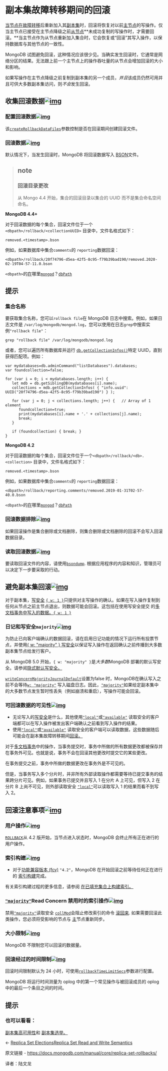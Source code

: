 # 副本集故障转移期间的回滚

[当节点在故障转移](https://www.mongodb.com/docs/manual/reference/glossary/#std-term-failover)后重新加入其[副本集](https://www.mongodb.com/docs/manual/reference/glossary/#std-term-replica-set)时，回滚将恢复对以前[主节点](https://www.mongodb.com/docs/manual/reference/glossary/#std-term-primary)的写操作。仅当主节点已接受在主节点降级之前[从节点](https://www.mongodb.com/docs/manual/reference/glossary/#std-term-secondary)**未成功复制的写操作时，才需要回滚。**当主节点作为从节点重新加入集合时，它会恢复或“回滚”其写入操作，以保持数据库与其他节点的一致性。

MongoDB 试图避免回滚，这种情况应该很少见。当确实发生回滚时，它通常是网络分区的结果。无法跟上前一个主节点上的操作吞吐量的从节点会增加回滚的大小和影响。

如果写操作在主节点降级之前复制到副本集的另一个成员，*并且*该成员仍然可用并且可供大多数副本集访问，则*不会*发生回滚。



## 收集回滚数据[![img](https://www.mongodb.com/docs/manual/assets/link.svg)](https://www.mongodb.com/docs/manual/core/replica-set-rollbacks/#collect-rollback-data)

### 配置回滚数据[![img](https://www.mongodb.com/docs/manual/assets/link.svg)](https://www.mongodb.com/docs/manual/core/replica-set-rollbacks/#configure-rollback-data)

该[`createRollbackDataFiles`](https://www.mongodb.com/docs/manual/reference/parameters/#mongodb-parameter-param.createRollbackDataFiles)参数控制是否在回滚期间创建回滚文件。



### 回滚数据[![img](https://www.mongodb.com/docs/manual/assets/link.svg)](https://www.mongodb.com/docs/manual/core/replica-set-rollbacks/#rollback-data)

默认情况下，当发生回滚时，MongoDB 将回滚数据写入 [BSON](https://www.mongodb.com/docs/manual/reference/glossary/#std-term-BSON)文件。

>## note
>
>### 回滚目录更改
>
>从 Mongo 4.4 开始，集合的回滚目录以集合的 UUID 而不是集合命名空间命名。



**MongoDB 4.4+**

对于回滚数据的每个集合，回滚文件位于一个`<dbpath>/rollback/<collectionUUID>` 目录中，文件名格式如下：

```
removed.<timestamp>.bson
```

例如，如果数据库中集合`comments`的 `reporting`数据回滚：

```
<dbpath>/rollback/20f74796-d5ea-42f5-8c95-f79b39bad190/removed.2020-02-19T04-57-11.0.bson
```

`<dbpath>`的[在](https://www.mongodb.com/docs/manual/reference/configuration-options/#mongodb-setting-storage.dbPath)哪里[`mongod`](https://www.mongodb.com/docs/manual/reference/program/mongod/#mongodb-binary-bin.mongod)？[`dbPath`](https://www.mongodb.com/docs/manual/reference/configuration-options/#mongodb-setting-storage.dbPath)



## 提示

### 集合名称

要获取集合名称，您可以`rollback file`在 MongoDB 日志中搜索。例如，如果日志文件是 `/var/log/mongodb/mongod.log`，您可以使用在日志`grep`中搜索实例`"rollback file"`：

```
grep "rollback file" /var/log/mongodb/mongod.log
```

或者，您可以遍历所有数据库并运行 [`db.getCollectionInfos()`](https://www.mongodb.com/docs/manual/reference/method/db.getCollectionInfos/#mongodb-method-db.getCollectionInfos)特定 UUID，直到获得匹配项。例如：

```
var mydatabases=db.adminCommand("listDatabases").databases;
var foundcollection=false;

for (var i = 0; i < mydatabases.length; i++) {
   let mdb = db.getSiblingDB(mydatabases[i].name);
   collections = mdb.getCollectionInfos( { "info.uuid": UUID("20f74796-d5ea-42f5-8c95-f79b39bad190") } );

   for (var j = 0; j < collections.length; j++) {   // Array of 1 element
      foundcollection=true;
      print(mydatabases[i].name + '.' + collections[j].name);
      break;
   }

   if (foundcollection) { break; }
}
```

**MongoDB 4.2**

对于回滚数据的每个集合，回滚文件位于一个`<dbpath>/rollback/<db>.<collection>` 目录中，文件名格式如下：

```
removed.<timestamp>.bson
```

例如，如果数据库中集合`comments`的 `reporting`数据回滚：

```
<dbpath>/rollback/reporting.comments/removed.2019-01-31T02-57-40.0.bson
```

`<dbpath>`的[在](https://www.mongodb.com/docs/manual/reference/configuration-options/#mongodb-setting-storage.dbPath)哪里[`mongod`](https://www.mongodb.com/docs/manual/reference/program/mongod/#mongodb-binary-bin.mongod)？[`dbPath`](https://www.mongodb.com/docs/manual/reference/configuration-options/#mongodb-setting-storage.dbPath)

### 回滚数据排除[![img](https://www.mongodb.com/docs/manual/assets/link.svg)](https://www.mongodb.com/docs/manual/core/replica-set-rollbacks/#rollback-data-exclusion)

如果回滚操作是集合删除或文档删除，则集合删除或文档删除的回滚不会写入回滚数据目录。

### 读取回滚数据[![img](https://www.mongodb.com/docs/manual/assets/link.svg)](https://www.mongodb.com/docs/manual/core/replica-set-rollbacks/#read-rollback-data)

要读取回滚文件的内容，请使用[`bsondump`](https://www.mongodb.com/docs/database-tools/bsondump/#mongodb-binary-bin.bsondump). 根据应用程序的内容和知识，管理员可以决定下一步要采取的行动。



## 避免副本集回滚[![img](https://www.mongodb.com/docs/manual/assets/link.svg)](https://www.mongodb.com/docs/manual/core/replica-set-rollbacks/#avoid-replica-set-rollbacks)

对于副本集，[写安全](https://www.mongodb.com/docs/manual/reference/write-concern/) [`{ w: 1 }`](https://www.mongodb.com/docs/manual/reference/write-concern/#mongodb-writeconcern-writeconcern.-number-)只提供对主写操作的确认。如果在写入操作复制到任何从节点之前主节点退出，则数据可能会回滚。这包括在使用写安全提交 的[多文档事务中写入的数据。](https://www.mongodb.com/docs/manual/core/transactions/)[`{ w: 1 }`](https://www.mongodb.com/docs/manual/reference/write-concern/#mongodb-writeconcern-writeconcern.-number-)

### 日记和写安全`majority`[![img](https://www.mongodb.com/docs/manual/assets/link.svg)](https://www.mongodb.com/docs/manual/core/replica-set-rollbacks/#journaling-and-write-concern-majority)

为防止已向客户端确认的数据回滚，请在启用日记功能的情况下运行所有投票节点，并使用[{ w: "majority" } 写安全](https://www.mongodb.com/docs/manual/reference/write-concern/#std-label-wc-w)以保证写入操作在返回确认之前传播到大多数副本集节点给发行客户。

从 MongoDB 5.0 开始，`{ w: "majority" }`是*大多数*MongoDB 部署的默认写安全。请参阅[隐式默认写安全。](https://www.mongodb.com/docs/manual/reference/write-concern/#std-label-wc-default-behavior)

[`writeConcernMajorityJournalDefault`](https://www.mongodb.com/docs/manual/reference/replica-configuration/#mongodb-rsconf-rsconf.writeConcernMajorityJournalDefault)设置为false 时，MongoDB在确认写入之前不会等待[`w: "majority"`](https://www.mongodb.com/docs/manual/reference/write-concern/#mongodb-writeconcern-writeconcern.-majority-) 写入磁盘日志。因此，[`"majority"`](https://www.mongodb.com/docs/manual/reference/write-concern/#mongodb-writeconcern-writeconcern.-majority-)如果给定副本集中的大多数节点发生暂时性丢失（例如崩溃和重启），写操作可能会回滚。

### 可回滚数据的可见性[![img](https://www.mongodb.com/docs/manual/assets/link.svg)](https://www.mongodb.com/docs/manual/core/replica-set-rollbacks/#visibility-of-data-that-can-be-rolled-back)

- 无论写入的[写安全](https://www.mongodb.com/docs/manual/reference/write-concern/)是什么，其他使用[`"local"`](https://www.mongodb.com/docs/manual/reference/read-concern-local/#mongodb-readconcern-readconcern.-local-)或[`"available"`](https://www.mongodb.com/docs/manual/reference/read-concern-available/#mongodb-readconcern-readconcern.-available-) 读取安全的客户端都可以在写入操作被发出客户端确认之前看到写入操作的结果。
- 使用[`"local"`](https://www.mongodb.com/docs/manual/reference/read-concern-local/#mongodb-readconcern-readconcern.-local-)或[`"available"`](https://www.mongodb.com/docs/manual/reference/read-concern-available/#mongodb-readconcern-readconcern.-available-) 读取安全的客户端可以读取数据，这些数据随后可能会在副本集故障转移期间[回滚。](https://www.mongodb.com/docs/manual/core/replica-set-rollbacks/)

对于[多文档事务](https://www.mongodb.com/docs/manual/core/transactions/)中的操作，当事务提交时，事务中所做的所有数据更改都被保存并在事务外可见。也就是说，事务不会在回滚其他更改时提交它的某些更改。

在事务提交之前，事务中所做的数据更改在事务外是不可见的。

但是，当事务写入多个分片时，并非所有外部读取操作都需要等待已提交事务的结果跨分片可见。例如，如果事务已提交并且写入 1 在分片 A 上可见，但写入 2 在分片 B 上尚不可见，则外部读取安全 [`"local"`](https://www.mongodb.com/docs/manual/reference/read-concern-local/#mongodb-readconcern-readconcern.-local-)可以读取写入 1 的结果而看不到写入 2。

## 回滚注意事项[![img](https://www.mongodb.com/docs/manual/assets/link.svg)](https://www.mongodb.com/docs/manual/core/replica-set-rollbacks/#rollback-considerations)

### 用户操作[![img](https://www.mongodb.com/docs/manual/assets/link.svg)](https://www.mongodb.com/docs/manual/core/replica-set-rollbacks/#user-operations)

[`ROLLBACK`](https://www.mongodb.com/docs/manual/reference/replica-states/#mongodb-replstate-replstate.ROLLBACK)从 4.2 版开始，当节点进入状态时，MongoDB 会终止所有正在进行的用户操作。

### 索引构建[![img](https://www.mongodb.com/docs/manual/assets/link.svg)](https://www.mongodb.com/docs/manual/core/replica-set-rollbacks/#index-builds)

- 对于[功能兼容版本 (fcv)](https://www.mongodb.com/docs/manual/reference/command/setFeatureCompatibilityVersion/#std-label-view-fcv) `"4.2"`，MongoDB 在开始回滚之前等待任何正在进行的 [索引构建](https://www.mongodb.com/docs/manual/core/index-creation/#std-label-index-operations)完成。

有关索引构建过程的更多信息，请参阅 [在已填充集合上构建索引。](https://www.mongodb.com/docs/manual/core/index-creation/#std-label-index-operations)

### [`"majority"`](https://www.mongodb.com/docs/manual/reference/read-concern-majority/#mongodb-readconcern-readconcern.-majority-)Read Concern 禁用时的索引操作[![img](https://www.mongodb.com/docs/manual/assets/link.svg)](https://www.mongodb.com/docs/manual/core/replica-set-rollbacks/#index-operations-when--read-concern-is-disabled)

禁用[`"majority"`](https://www.mongodb.com/docs/manual/reference/read-concern-majority/#mongodb-readconcern-readconcern.-majority-)读取安全 [`collMod`](https://www.mongodb.com/docs/manual/reference/command/collMod/#mongodb-dbcommand-dbcmd.collMod)会阻止修改索引的命令 [滚回来](https://www.mongodb.com/docs/manual/core/replica-set-rollbacks/#std-label-replica-set-rollbacks). 如果需要回滚此类操作，您必须将受影响的节点与 [主](https://www.mongodb.com/docs/manual/reference/glossary/#std-term-primary)节点重新同步。

### 大小限制[![img](https://www.mongodb.com/docs/manual/assets/link.svg)](https://www.mongodb.com/docs/manual/core/replica-set-rollbacks/#size-limitations)

MongoDB 不限制您可以回滚的数据量。



### 回滚经过的时间限制[![img](https://www.mongodb.com/docs/manual/assets/link.svg)](https://www.mongodb.com/docs/manual/core/replica-set-rollbacks/#rollback-elapsed-time-limitations)

回滚时间限制默认为 24 小时，可使用[`rollbackTimeLimitSecs`](https://www.mongodb.com/docs/manual/reference/parameters/#mongodb-parameter-param.rollbackTimeLimitSecs)参数进行配置。

MongoDB 将运行时间测量为 oplog 中的第一个常见操作与被回滚成员的 oplog 中的最后一个条目之间的时间。



## 提示

### 也可以看看：

[副本集高可用性](https://www.mongodb.com/docs/manual/core/replica-set-high-availability/)和 [副本集选举。](https://www.mongodb.com/docs/manual/core/replica-set-elections/)

←  [Replica Set Elections](https://www.mongodb.com/docs/manual/core/replica-set-elections/)[Replica Set Read and Write Semantics](https://www.mongodb.com/docs/manual/applications/replication/)

原文链接 - https://docs.mongodb.com/manual/core/replica-set-rollbacks/ 

译者：陆文龙



